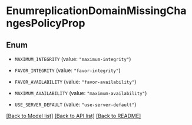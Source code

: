 # EnumreplicationDomainMissingChangesPolicyProp

## Enum


* `MAXIMUM_INTEGRITY` (value: `"maximum-integrity"`)

* `FAVOR_INTEGRITY` (value: `"favor-integrity"`)

* `FAVOR_AVAILABILITY` (value: `"favor-availability"`)

* `MAXIMUM_AVAILABILITY` (value: `"maximum-availability"`)

* `USE_SERVER_DEFAULT` (value: `"use-server-default"`)


[[Back to Model list]](../README.md#documentation-for-models) [[Back to API list]](../README.md#documentation-for-api-endpoints) [[Back to README]](../README.md)



